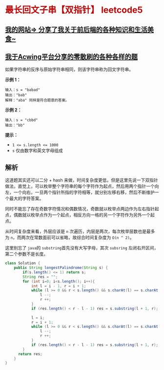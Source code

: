 # <font color='bb000'>最长回文子串【双指针】 leetcode5</font>

## [我的网站=> 分享了我关于前后端的各种知识和生活美食~](https://www.fanxy.cloud)

## [我于Acwing平台分享的零散刷的各种各样的题](https://www.acwing.com/blog/content/33005/) 

如果字符串的反序与原始字符串相同，则该字符串称为回文字符串。

 

**示例 1：**

```
输入：s = "babad"
输出："bab"
解释："aba" 同样是符合题意的答案。
```

**示例 2：**

```
输入：s = "cbbd"
输出："bb"
```



**提示：**

- `1 <= s.length <= 1000`
- `s` 仅由数字和英文字母组成



## 解析

这道题其实还可以二分 + hash 来做，时间复杂度更低，但是这里先说一下双指针做法，直觉上，可以枚举整个字符串的每个字符作为起点，然后用两个指针一个向左，一个向右，一旦两个指针所指的字符相等，就分别左移右移，然后不断维护一个最大的字符答案。

同时不能忘了存在奇数字符情况和偶数情况，奇数就以枚举点两边作为左右指针起点，偶数就以枚举点作为一个起点，相反方向一格的另一个字符作为另外一个起点。

从时间复杂度来看，外层应该是 `n` 次遍历，内层是两次，每次枚举层数也是最多为 `n`，而两次在常数面前可以省略，故综合时间复杂度为 `O(n ^ 2)`。

这里别忘了 `java`的 `substring`首先没有大写字母，其次 `subsring`  左闭右开区间，第二个参数不是长度。

```java
class Solution {
    public String longestPalindrome(String s) {
        if(s.length() <= 1) return s;
        String res = "";
        for (int i=0; i<s.length(); i++){
            int l = i - 1, r = i + 1;
            while (l >= 0 && r < s.length() && s.charAt(l) == s.charAt(r)){
                l --; 
                r ++;
            }
            if (res.length() < r - l - 1) res = s.substring(l + 1, r);
            
            l = i;
            r = i + 1;
            while (l >= 0 && r < s.length() && s.charAt(l) == s.charAt(r)){
                l --; 
                r ++;
            }
            if (res.length() < r - l - 1) res = s.substring(l + 1, r);
        }
      return res;
    }
}
```
